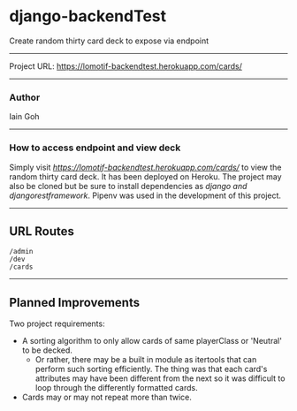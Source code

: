 # django-backendTest
Create random thirty card deck to expose via endpoint

---

Project URL: https://lomotif-backendtest.herokuapp.com/cards/

---

### Author

Iain Goh

---

### How to access endpoint and view deck
Simply visit *https://lomotif-backendtest.herokuapp.com/cards/* to view the random thirty card deck. It has been deployed on Heroku.
The project may also be cloned but be sure to install dependencies as *django and djangorestframework*. Pipenv was used in the development of this project.

---

## URL Routes

```
/admin
/dev
/cards
```

---

## Planned Improvements
Two project requirements:
- A sorting algorithm to only allow cards of same playerClass or 'Neutral' to be decked.
    - Or rather, there may be a built in module as itertools that can perform such sorting efficiently. The thing was that 
    each card's attributes may have been different from the next so it was difficult to loop through the differently formatted
    cards.
- Cards may or may not repeat more than twice.
